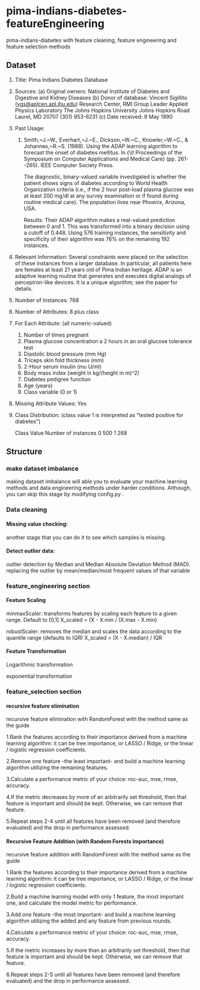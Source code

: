 # pima-indians-diabetes-featureEngineering
pima-indians-diabetes with feature cleaning, feature engineering and feature selection methods

## Dataset 

1. Title: Pima Indians Diabetes Database

2. Sources:
   (a) Original owners: National Institute of Diabetes and Digestive and
                        Kidney Diseases
   (b) Donor of database: Vincent Sigillito (vgs@aplcen.apl.jhu.edu)
                          Research Center, RMI Group Leader
                          Applied Physics Laboratory
                          The Johns Hopkins University
                          Johns Hopkins Road
                          Laurel, MD 20707
                          (301) 953-6231
   (c) Date received: 9 May 1990

3. Past Usage:
    1. Smith,~J.~W., Everhart,~J.~E., Dickson,~W.~C., Knowler,~W.~C., \&
       Johannes,~R.~S. (1988). Using the ADAP learning algorithm to forecast
       the onset of diabetes mellitus.  In {\it Proceedings of the Symposium
       on Computer Applications and Medical Care} (pp. 261--265).  IEEE
       Computer Society Press.

       The diagnostic, binary-valued variable investigated is whether the
       patient shows signs of diabetes according to World Health Organization
       criteria (i.e., if the 2 hour post-load plasma glucose was at least 
       200 mg/dl at any survey  examination or if found during routine medical
       care).   The population lives near Phoenix, Arizona, USA.

       Results: Their ADAP algorithm makes a real-valued prediction between
       0 and 1.  This was transformed into a binary decision using a cutoff of 
       0.448.  Using 576 training instances, the sensitivity and specificity
       of their algorithm was 76% on the remaining 192 instances.

4. Relevant Information:
      Several constraints were placed on the selection of these instances from
      a larger database.  In particular, all patients here are females at
      least 21 years old of Pima Indian heritage.  ADAP is an adaptive learning
      routine that generates and executes digital analogs of perceptron-like
      devices.  It is a unique algorithm; see the paper for details.

5. Number of Instances: 768

6. Number of Attributes: 8 plus class 

7. For Each Attribute: (all numeric-valued)
   1. Number of times pregnant
   2. Plasma glucose concentration a 2 hours in an oral glucose tolerance test
   3. Diastolic blood pressure (mm Hg)
   4. Triceps skin fold thickness (mm)
   5. 2-Hour serum insulin (mu U/ml)
   6. Body mass index (weight in kg/(height in m)^2)
   7. Diabetes pedigree function
   8. Age (years)
   9. Class variable (0 or 1)

8. Missing Attribute Values: Yes

9. Class Distribution: (class value 1 is interpreted as "tested positive for
   diabetes")

   Class Value  Number of instances
   0            500
   1            268
   
## Structure

### make dataset imbalance

making dataset imbalance will able you to evaluate your machine learning methods and data engineering methods under harder conditions. Although, you can skip this stage by modifying config.py .

### Data cleaning 

#### Missing value checking:

another stage that you can do it to see which samples is missing.

#### Detect outlier data: 

outlier detection by Median and Median Absolute Deviation Method (MAD). replacing the outlier by mean/median/most frequent values of that variable

### feature_engineering section

#### Feature Scaling

minmaxScaler: transforms features by scaling each feature to a given range. Default to [0,1] X_scaled = (X - X.min / (X.max - X.min)

robustScaler: removes the median and scales the data according to the quantile range (defaults to IQR) X_scaled = (X - X.median) / IQR

#### Feature Transformation

Logarithmic transformation

exponential transformation

### feature_selection section

#### recursive feature elimination

recursive feature elimination with RandomForest with the method same as the guide

1.Rank the features according to their importance derived from a machine learning algorithm: it can be tree importance, or LASSO / Ridge, or the linear / logistic regression coefficients.

2.Remove one feature -the least important- and build a machine learning algorithm utilizing the remaining features.

3.Calculate a performance metric of your choice: roc-auc, mse, rmse, accuracy.

4.If the metric decreases by more of an arbitrarily set threshold, then that feature is important and should be kept. Otherwise, we can remove that feature.

5.Repeat steps 2-4 until all features have been removed (and therefore evaluated) and the drop in performance assessed.

#### Recursive Feature Addition (with Random Forests Importance)

recursive feature addition with RandomForest with the method same as the guide

1.Rank the features according to their importance derived from a machine learning algorithm: it can be tree importance, or LASSO / Ridge, or the linear / logistic regression coefficients.

2.Build a machine learning model with only 1 feature, the most important one, and calculate the model metric for performance.

3.Add one feature -the most important- and build a machine learning algorithm utilizing the added and any feature from previous rounds.

4.Calculate a performance metric of your choice: roc-auc, mse, rmse, accuracy.

5.If the metric increases by more than an arbitrarily set threshold, then that feature is important and should be kept. Otherwise, we can remove that feature.

6.Repeat steps 2-5 until all features have been removed (and therefore evaluated) and the drop in performance assessed.

